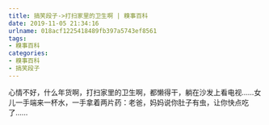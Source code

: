 ```yaml
---
title: 搞笑段子->打扫家里的卫生啊 | 糗事百科
date: 2019-11-05 21:34:16
urlname: 018acf1225418489fb397a5743ef8561
tags: 
- 糗事百科
categories:
- 糗事百科
- 搞笑段子
---
```

心情不好，什么年货啊，打扫家里的卫生啊，都懒得干，躺在沙发上看电视……女儿一手端来一杯水，一手拿着两片药：老爸，妈妈说你肚子有虫，让你快点吃了……


